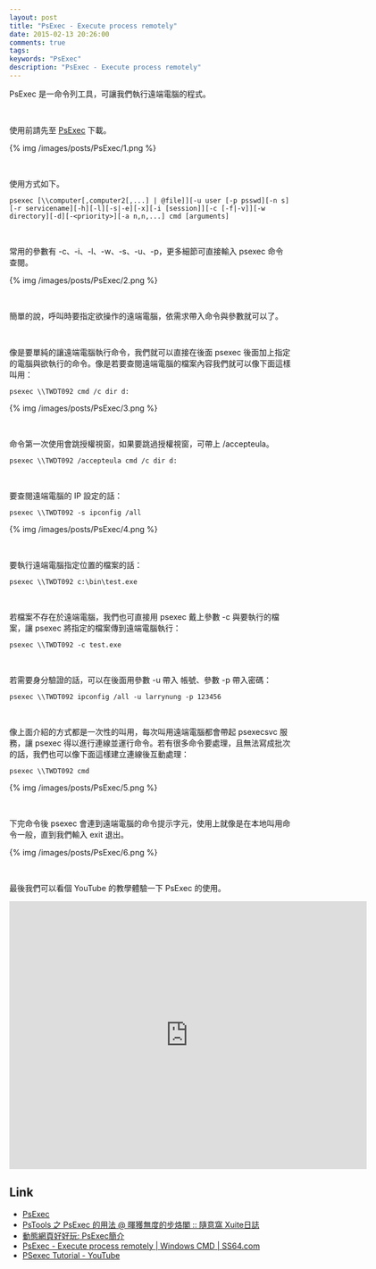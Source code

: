 ```yaml
---
layout: post
title: "PsExec - Execute process remotely"
date: 2015-02-13 20:26:00
comments: true
tags: 
keywords: "PsExec"
description: "PsExec - Execute process remotely"
---
```


PsExec 是一命令列工具，可讓我們執行遠端電腦的程式。  

<!-- More -->

<br/>


使用前請先至 [PsExec](https://technet.microsoft.com/en-us/sysinternals/bb897553.aspx) 下載。  

{% img /images/posts/PsExec/1.png %}

<br/>


使用方式如下。  

    psexec [\\computer[,computer2[,...] | @file]][-u user [-p psswd][-n s][-r servicename][-h][-l][-s|-e][-x][-i [session]][-c [-f|-v]][-w directory][-d][-<priority>][-a n,n,...] cmd [arguments]

<br/>


常用的參數有 -c、-i、-l、-w、-s、-u、-p，更多細節可直接輸入 psexec 命令查閱。  

{% img /images/posts/PsExec/2.png %}

<br/>


簡單的說，呼叫時要指定欲操作的遠端電腦，依需求帶入命令與參數就可以了。   

<br/>


像是要單純的讓遠端電腦執行命令，我們就可以直接在後面 psexec 後面加上指定的電腦與欲執行的命令。像是若要查閱遠端電腦的檔案內容我們就可以像下面這樣叫用：      

    psexec \\TWDT092 cmd /c dir d:

{% img /images/posts/PsExec/3.png %}

<br/>


命令第一次使用會跳授權視窗，如果要跳過授權視窗，可帶上 /accepteula。  

    psexec \\TWDT092 /accepteula cmd /c dir d:

<br/>	


要查閱遠端電腦的 IP 設定的話：  

    psexec \\TWDT092 -s ipconfig /all

{% img /images/posts/PsExec/4.png %}

<br/>


要執行遠端電腦指定位置的檔案的話：  

    psexec \\TWDT092 c:\bin\test.exe

<br/>


若檔案不存在於遠端電腦，我們也可直接用 psexec 戴上參數 -c 與要執行的檔案，讓 psexec 將指定的檔案傳到遠端電腦執行： 

    psexec \\TWDT092 -c test.exe

<br/>


若需要身分驗證的話，可以在後面用參數 -u 帶入 帳號、參數 -p 帶入密碼：  

    psexec \\TWDT092 ipconfig /all -u larrynung -p 123456

<br/>


像上面介紹的方式都是一次性的叫用，每次叫用遠端電腦都會帶起 psexecsvc 服務，讓 psexec 得以進行連線並運行命令。若有很多命令要處理，且無法寫成批次的話，我們也可以像下面這樣建立連線後互動處理：  

    psexec \\TWDT092 cmd

{% img /images/posts/PsExec/5.png %}

<br/>


下完命令後 psexec 會連到遠端電腦的命令提示字元，使用上就像是在本地叫用命令一般，直到我們輸入 exit 退出。  

{% img /images/posts/PsExec/6.png %}

<br/>


最後我們可以看個 YouTube 的教學體驗一下 PsExec 的使用。  

<iframe width="640" height="480" src="https://www.youtube.com/embed/MaAL3C-DuHQ" frameborder="0" allowfullscreen></iframe>

<br/>


Link
----
* [PsExec](https://technet.microsoft.com/en-us/sysinternals/bb897553.aspx)
* [PsTools 之 PsExec 的用法 @ 暉獲無度的步烙閣 :: 隨意窩 Xuite日誌](http://blog.xuite.net/jyoutw/xtech/24607577-PsTools+%E4%B9%8B+PsExec+%E7%9A%84%E7%94%A8%E6%B3%95)
* [動態網頁好好玩: PsExec簡介](http://andyshyu.blogspot.tw/2009/07/psexec.html)
* [PsExec - Execute process remotely | Windows CMD | SS64.com](http://ss64.com/nt/psexec.html)
* [PSexec Tutorial - YouTube](https://www.youtube.com/watch?v=MaAL3C-DuHQ)

